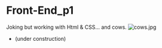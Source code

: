 # Front-End_p1
Joking but working with Html &amp; CSS... and cows.
![cows.jpg](src%2Fpic%2Fcows.jpg)
*  (under construction)
